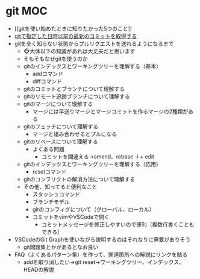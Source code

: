 # git MOC

- [[gitを使い始めたときに知りたかった5つのこと]]
- [gitで指定した日時以前の最新のコミットを取得する](gitで指定した日時以前の最新のコミットを取得する.md)
- gitを全く知らない状態からプルリクエストを送れるようになるまで
	- 🐵大体以下の知識があれば大丈夫だと思います
	- そもそもなぜgitを使うのか
	- gitのインデックスとワーキングツリーを理解する（基本）
		- addコマンド
		- diffコマンド
	- gitのコミットとブランチについて理解する
	- gitのリモート追跡ブランチについて理解する
	- gitのマージについて理解する
		- マージには早送りマージとマージコミットを作るマージの2種類がある
	- gitのフェッチについて理解する
		- マージと組み合わせるとプルになる
	- gitのリベースについて理解する
		- よくある問題
			- コミットを間違える→amend、rebase -i + edit
	- gitのインデックスとワーキングツリーを理解する（応用）
		- resetコマンド
	- gitのコンフリクトの解消方法について理解する
	- その他、知ってると便利なこと
		- スタッシュコマンド
		- ブランチモデル
		- gitのコンフィグについて（グローバル、ローカル）
		- コミットをvimやVSCodeで開く
			- コミットメッセージを修正しやすいので便利（複数行書くこともできる）
- VSCodeのGit Graphを使いながら説明するのはそれなりに需要がありそう
	- git問題集とかがあるとなお良い
- FAQ（よくあるパターン集）を作って、関連箇所への解説にリンクを貼る
	- addを取り消したい→git reset→ワーキングツリー、インデックス、HEADの解説